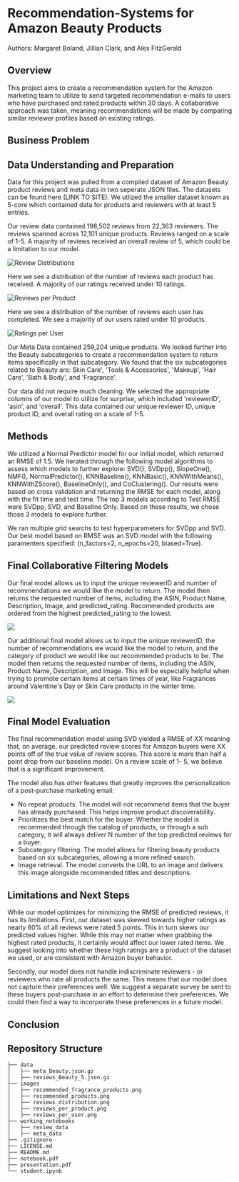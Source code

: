 # Recommendation-Systems for Amazon Beauty Products
Authors: Margaret Boland, Jillian Clark, and Alex FitzGerald

## Overview
This project aims to create a recommendation system for the Amazon marketing team to utilize to send targeted recommendation e-mails to users who have purchased and rated products within 30 days. A collaborative approach was taken, meaning recommendations will be made by comparing similar reviewer profiles based on existing ratings. 

## Business Problem

## Data Understanding and Preparation
Data for this project was pulled from a compiled dataset of Amazon Beauty product reviews and meta data in two seperate JSON files. The datasets can be found here (LINK TO SITE). We utlized the smaller dataset known as 5-core which contained data for products and reviewers with at least 5 entries. 

Our review data contained 198,502 reviews from 22,363 reviewers. The reviews spanned across 12,101 unique products. Reviews ranged on a scale of 1-5. A majority of reviews received an overall review of 5, which could be a limitation to our model. 

![Review Distributions](./images/reviews_distribution.png)

Here we see a distribution of the number of reviews each product has received. A majority of our ratings received under 10 ratings.

![Reviews per Product](./images/reviews_per_product.png)

Here we see a distribution of the number of reviews each user has completed. We see a majority of our users rated under 10 products.

![Ratings per User](./images/reviews_per_user.png)

Our Meta Data contained 259,204 unique products. We looked further into the Beauty subcategories to create a recommendation system to return items specifically in that subcategory. We found that the six subcategories related to Beauty are: Skin Care', 'Tools & Accessories', 'Makeup', 'Hair Care', 'Bath & Body', and 'Fragrance'.

Our data did not require much cleaning. We selected the appropriate columns of our model to utilize for surprise, which included 'reviewerID', 'asin', and 'overall'. This data contained our unique reviewer ID, unique product ID, and overall rating on a scale of 1-5.

## Methods

We utilized a Normal Predictor model for our initial model, which returned an RMSE of 1.5. We iterated through the following model algorithms to assess which models to further explore: SVD(), SVDpp(), SlopeOne(), NMF(), NormalPredictor(), KNNBaseline(), KNNBasic(), KNNWithMeans(), KNNWithZScore(), BaselineOnly(), and CoClustering(). Our results were based on cross validation and returning the RMSE for each model, along with the fit time and test time. The top 3 models according to Test RMSE were SVDpp, SVD, and Baseline Only. Based on these results, we chose those 3 models to explore further.

We ran multiple grid searchs to test hyperparameters for SVDpp and SVD. Our best model based on RMSE was an SVD model with the following paramenters specified: (n_factors=2, n_epochs=20, biased=True).


## Final Collaborative Filtering Models

Our final model allows us to input the unique reviewerID and number of recommendations we would like the model to return. The model then returns the requested number of items, including the ASIN, Product Name, Description, Image, and predicted_rating. Recommended products are ordered from the highest predicted_rating to the lowest.

![](./images/recommended_products.png)

Our additional final model allows us to input the unique reviewerID, the number of recommendations we would like the model to return, and the category of product we would like our recommended products to be. The model then returns the requested number of items, including the ASIN, Product Name, Description, and Image. This will be especially helpful when trying to promote certain items at certain times of year, like Fragrances around Valentine's Day or Skin Care products in the winter time. 

![](./images/recommended_fragrance_products.png)

## Final Model Evaluation
The final recommendation model using  SVD yielded a RMSE of XX meaning that, on average, our predicted review scores for Amazon buyers were XX points off of the true value of review scores. This score is more than half a point drop from our baseline model. On a review scale of 1- 5, we believe that is a significant improvement. 

The model also has other features that greatly improves the personalization of a post-purchase marketing email: 
- No repeat products. The model will not recommend items that the buyer has already purchased. This helps improve product discoverability. 
- Prioritizes the best match for the buyer. Whether the model is recommended through the catalog of products, or through a sub category, it will always deliver N number of the top predicted reviews for a buyer. 
- Subcategory filtering. The model allows for filtering beauty products based on six subcategories, allowing a more refined search. 
- Image retrieval. The model converts the URL to an image and delivers this image alongside recommended titles and descriptions.

## Limitations and Next Steps
While our model optimizes for minimizing the RMSE of predicted reviews, it has its limitations. First, our dataset was skewed towards higher ratings as nearly 60% of all reviews were rated 5 points. This in turn skews our predicted values higher. While this may not matter when grabbing the highest rated products, it certainly would affect our lower rated items. We suggest looking into whether these high ratings are a product of the dataset we used, or are consistent with Amazon buyer behavior. 

Secondly,  our model does not handle indiscriminate reviewers - or reviewers who rate all products the same. This means that our model does not capture their preferences well. We suggest a separate survey be sent to these buyers post-purchase in an effort to determine their preferences. We could then find a way to incorporate these preferences in a future model. 

## Conclusion

## Repository Structure
```
├── data
│   ├── meta_Beauty.json.gz
│   ├── reviews_Beauty_5.json.gz
├── images
│   ├── recommended_fragrance_products.png
│   ├── recommended_products.png
│   ├── reviews_distribution.png
│   ├── reviews_per_product.png
│   ├── reviews_per_user.png
├── working_notebooks
│   ├── review_data
│   ├── meta_data
├── .gitignore
├── LICENSE.md
├── README.md
├── notebook.pdf
├── presentation.pdf
└── student.ipynb
```
